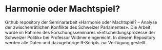# Harmonie oder Machtspiel?
Github repository der Seminararbeit «Harmonie oder Machtspiel? – Analyse der zwischenrätlichen Konflikte des Schweizer Parlamentes». Die Arbeit wurde im Rahmen des Forschungsseminares «Entscheidungsprozesse der Schweizer Politik» bei Professor Widmer eingereicht. 
In diesem Repository werden alle Daten und dazugehörige R-Scripts zur Verfügung gestellt.
